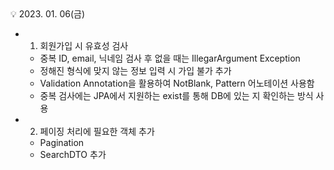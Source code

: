 <aside>
💡 2023. 01. 06(금)

</aside>

- 1. 회원가입 시 유효성 검사
    - 중복 ID, email, 닉네임 검사 후 없을 때는 IllegarArgument Exception
    - 정해진 형식에 맞지 않는 정보 입력 시 가입 불가 추가
    - Validation Annotation을 활용하여 NotBlank, Pattern 어노테이션 사용함
    - 중복 검사에는 JPA에서 지원하는 exist를 통해 DB에 있는 지 확인하는 방식 사용
- 2. 페이징 처리에 필요한 객체 추가
    - Pagination
    - SearchDTO 추가